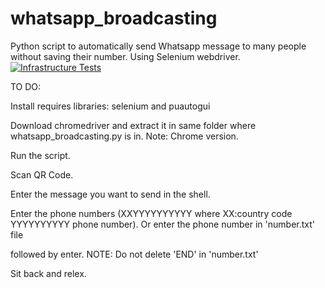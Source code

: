 # whatsapp_broadcasting
Python script to automatically send Whatsapp message to many people without saving their number. Using Selenium webdriver.
[![Infrastructure Tests](https://www.bridgecrew.cloud/badges/github/udaykiranpadhy/whatsapp_broadcasting/general)](https://www.bridgecrew.cloud/link/badge?vcs=github&fullRepo=UdayKiranPadhy%2Fwhatsapp_broadcasting&benchmark=INFRASTRUCTURE+SECURITY)


TO DO:

Install requires libraries: selenium and puautogui

Download chromedriver and extract it in same folder where whatsapp_broadcasting.py is in. Note: Chrome version.

Run the script. 

Scan QR Code.

Enter the message you want to send in the shell.

Enter the phone numbers (XXYYYYYYYYYY where XX:country code YYYYYYYYYY phone number). Or enter the phone number in 'number.txt' file 

followed by enter. NOTE: Do not delete 'END' in 'number.txt'

Sit back and relex.
